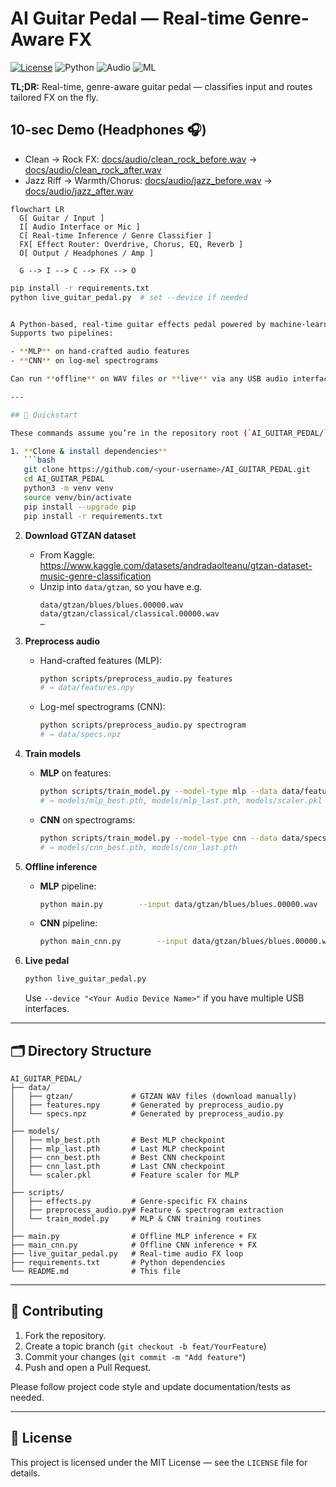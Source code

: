 # AI Guitar Pedal — Real-time Genre-Aware FX

[![License](https://img.shields.io/badge/License-MIT-green.svg)](LICENSE)
![Python](https://img.shields.io/badge/Python-3.10+-blue.svg)
![Audio](https://img.shields.io/badge/Audio-Real--time-informational.svg)
![ML](https://img.shields.io/badge/ML-CNN%20%7C%20MLP-informational.svg)

**TL;DR:** Real-time, genre-aware guitar pedal — classifies input and routes tailored FX on the fly.

## 10-sec Demo (Headphones 🎧)
- Clean → Rock FX: [docs/audio/clean_rock_before.wav](docs/audio/clean_rock_before.wav) → [docs/audio/clean_rock_after.wav](docs/audio/clean_rock_after.wav)  
- Jazz Riff → Warmth/Chorus: [docs/audio/jazz_before.wav](docs/audio/jazz_before.wav) → [docs/audio/jazz_after.wav](docs/audio/jazz_after.wav)

```mermaid
flowchart LR
  G[ Guitar / Input ]
  I[ Audio Interface or Mic ]
  C[ Real-time Inference / Genre Classifier ]
  FX[ Effect Router: Overdrive, Chorus, EQ, Reverb ]
  O[ Output / Headphones / Amp ]

  G --> I --> C --> FX --> O
```


```bash
pip install -r requirements.txt
python live_guitar_pedal.py  # set --device if needed


A Python-based, real-time guitar effects pedal powered by machine-learning genre classification.  
Supports two pipelines:

- **MLP** on hand-crafted audio features  
- **CNN** on log-mel spectrograms  

Can run **offline** on WAV files or **live** via any USB audio interface.

---

## 🚀 Quickstart

These commands assume you’re in the repository root (`AI_GUITAR_PEDAL/`) and have Python 3.9+ installed.

1. **Clone & install dependencies**  
   ```bash
   git clone https://github.com/<your-username>/AI_GUITAR_PEDAL.git
   cd AI_GUITAR_PEDAL
   python3 -m venv venv
   source venv/bin/activate
   pip install --upgrade pip
   pip install -r requirements.txt
   ```

2. **Download GTZAN dataset**  
   - From Kaggle:  
     https://www.kaggle.com/datasets/andradaolteanu/gtzan-dataset-music-genre-classification  
   - Unzip into `data/gtzan`, so you have e.g.  
     ```
     data/gtzan/blues/blues.00000.wav
     data/gtzan/classical/classical.00000.wav
     …
     ```

3. **Preprocess audio**  
   - Hand-crafted features (MLP):  
     ```bash
     python scripts/preprocess_audio.py features
     # → data/features.npy
     ```  
   - Log-mel spectrograms (CNN):  
     ```bash
     python scripts/preprocess_audio.py spectrogram
     # → data/specs.npz
     ```

4. **Train models**  
   - **MLP** on features:  
     ```bash
     python scripts/train_model.py --model-type mlp --data data/features.npy
     # → models/mlp_best.pth, models/mlp_last.pth, models/scaler.pkl
     ```  
   - **CNN** on spectrograms:  
     ```bash
     python scripts/train_model.py --model-type cnn --data data/specs.npz
     # → models/cnn_best.pth, models/cnn_last.pth
     ```

5. **Offline inference**  
   - **MLP** pipeline:  
     ```bash
     python main.py        --input data/gtzan/blues/blues.00000.wav        --output out_mlp.wav        --model models/mlp_best.pth        --scaler models/scaler.pkl
     ```  
   - **CNN** pipeline:  
     ```bash
     python main_cnn.py        --input data/gtzan/blues/blues.00000.wav        --output out_cnn.wav        --model models/cnn_best.pth
     ```

6. **Live pedal**  
   ```bash
   python live_guitar_pedal.py
   ```  
   Use `--device "<Your Audio Device Name>"` if you have multiple USB interfaces.

---

## 🗂️ Directory Structure

```
AI_GUITAR_PEDAL/
├── data/
│   ├── gtzan/             # GTZAN WAV files (download manually)
│   ├── features.npy       # Generated by preprocess_audio.py
│   └── specs.npz          # Generated by preprocess_audio.py
│
├── models/
│   ├── mlp_best.pth       # Best MLP checkpoint
│   ├── mlp_last.pth       # Last MLP checkpoint
│   ├── cnn_best.pth       # Best CNN checkpoint
│   ├── cnn_last.pth       # Last CNN checkpoint
│   └── scaler.pkl         # Feature scaler for MLP
│
├── scripts/
│   ├── effects.py         # Genre-specific FX chains
│   ├── preprocess_audio.py# Feature & spectrogram extraction
│   └── train_model.py     # MLP & CNN training routines
│
├── main.py                # Offline MLP inference + FX
├── main_cnn.py            # Offline CNN inference + FX
├── live_guitar_pedal.py   # Real-time audio FX loop
├── requirements.txt       # Python dependencies
└── README.md              # This file
```

---

## 🤝 Contributing

1. Fork the repository.  
2. Create a topic branch (`git checkout -b feat/YourFeature`)  
3. Commit your changes (`git commit -m "Add feature"`)  
4. Push and open a Pull Request.

Please follow project code style and update documentation/tests as needed.

---

## 📝 License

This project is licensed under the MIT License — see the `LICENSE` file for details.
